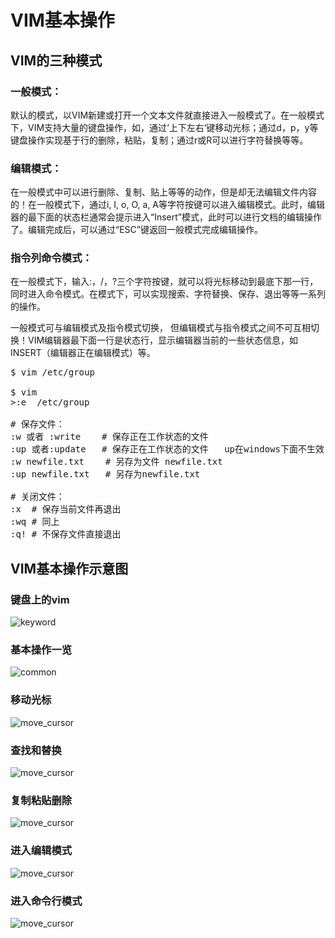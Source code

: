 VIM基本操作
============

VIM的三种模式
---------------

### 一般模式：
默认的模式，以VIM新建或打开一个文本文件就直接进入一般模式了。在一般模式下，VIM支持大量的键盘操作，如，通过‘上下左右’键移动光标；通过d，p，y等键盘操作实现基于行的删除，粘贴，复制；通过r或R可以进行字符替换等等。

### 编辑模式：
在一般模式中可以进行删除、复制、贴上等等的动作，但是却无法编辑文件内容的！在一般模式下，通过i, I, o, O, a, A等字符按键可以进入编辑模式。此时，编辑器的最下面的状态栏通常会提示进入“Insert”模式，此时可以进行文档的编辑操作了。编辑完成后，可以通过“ESC”键返回一般模式完成编辑操作。

### 指令列命令模式：
在一般模式下，输入:，/，?三个字符按键，就可以将光标移动到最底下那一行，同时进入命令模式。在模式下，可以实现搜索、字符替换、保存、退出等等一系列的操作。

一般模式可与编辑模式及指令模式切换， 但编辑模式与指令模式之间不可互相切换！VIM编辑器最下面一行是状态行，显示编辑器当前的一些状态信息，如INSERT（编辑器正在编辑模式）等。

<pre>
$ vim /etc/group 

$ vim
>:e  /etc/group

# 保存文件：
:w 或者 :write    # 保存正在工作状态的文件
:up 或者:update   # 保存正在工作状态的文件   up在windows下面不生效
:w newfile.txt    # 另存为文件 newfile.txt   
:up newfile.txt   # 另存为newfile.txt

# 关闭文件：
:x  # 保存当前文件再退出
:wq # 同上
:q! # 不保存文件直接退出
</pre>

VIM基本操作示意图
---------------------

### 键盘上的vim

![keyword](#UPLOAD_URL#/images/keyword.png)

### 基本操作一览

![common](#UPLOAD_URL#/images/common.jpg)

### 移动光标 

![move_cursor](#UPLOAD_URL#/images/move_cursor.jpg)

### 查找和替换 

![move_cursor](#UPLOAD_URL#/images/search_replace.jpg)

### 复制粘贴删除 

![move_cursor](#UPLOAD_URL#/images/delete_copy.jpg)

### 进入编辑模式

![move_cursor](#UPLOAD_URL#/images/insert.jpg)

### 进入命令行模式 

![move_cursor](#UPLOAD_URL#/images/command.jpg)

